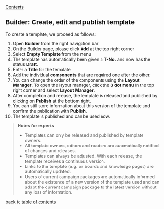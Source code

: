 [Contents](index.md)
## Builder: Create, edit and publish template

To create a template, we proceed as follows:

1. Open **Builder** from the right navigation bar
1. On the Builder page, please click **Add** at the top right corner
1. Select **Empty Template** from the menu
1. The template has automatically been given a **T-No.** and now has the status **Draft**.
1. Enter a **Title** for the template
1. Add the individual **components** that are required one after the other.
1. You can change the order of the components using the **Layout Manager**. To open the layout manager, click the **3 dot menu** in the top right corner and select **Layout Manager**.
1. After completion and release, the template is released and published by clicking on **Publish** at the bottom right.
1. You can still store information about this version of the template and confirm the publication with **Publish**.
1. The template is published and can be used now.

>**Notes for experts**
>- Templates can only be released and published by template owners.
>- All template owners, editors and readers are automatically notified of changes and releases.
>- Templates can always be adjusted. With each release, the template receives a continuous version.
>- Links to the template (e.g. on boards and knowledge pages) are automatically updated.
>- Users of current campaign packages are automatically informed about the existence of a new version of the template used and can adapt the current campaign package to the latest version without any loss of information.


back to [table of contents](index.md)
